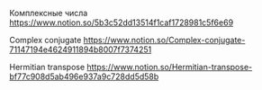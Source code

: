 
Комплексные числа
https://www.notion.so/5b3c52dd13514f1caf1728981c5f6e69

Complex conjugate
https://www.notion.so/Complex-conjugate-71147194e4624911894b8007f7374251

Hermitian transpose
https://www.notion.so/Hermitian-transpose-bf77c908d5ab496e937a9c728dd5d58b